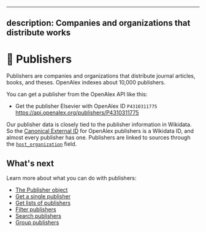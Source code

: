 ***

## description: Companies and organizations that distribute works

# 🏢 Publishers

Publishers are companies and organizations that distribute journal articles, books, and theses. OpenAlex indexes about 10,000 publishers.

You can get a publisher from the OpenAlex API like this:

*   Get the publisher Elsevier with OpenAlex ID `P4310311775`\
    <https://api.openalex.org/publishers/P4310311775>

Our publisher data is closely tied to the publisher information in Wikidata. So the [Canonical External ID](../../how-to-use-the-api/get-single-entities/#canonical-external-ids) for OpenAlex publishers is a Wikidata ID, and almost every publisher has one. Publishers are linked to sources through the [`host_organization`](../sources/source-object.md#host_organization) field.

## What's next

Learn more about what you can do with publishers:

*   [The Publisher object](publisher-object.md)
*   [Get a single publisher](get-a-single-publisher.md)
*   [Get lists of publishers](get-lists-of-publishers.md)
*   [Filter publishers](filter-publishers.md)
*   [Search publishers](search-publishers.md)
*   [Group publishers](group-publishers.md)
